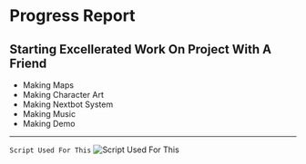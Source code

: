 # Progress Report
## Starting Excellerated Work On Project With A Friend
  - Making Maps
  - Making Character Art
  - Making Nextbot System
  - Making Music
  - Making Demo






--- 
```Script Used For This```
![Script Used For This](https://raw.githubusercontent.com/OrcaTheBeginner/Orcas-Nextbots/main/Markdown%20Patch-Notes.png)
